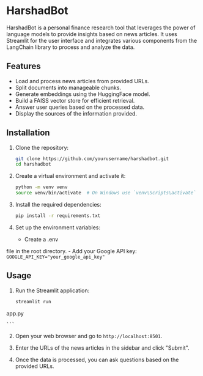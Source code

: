 # HarshadBot

HarshadBot is a personal finance research tool that leverages the power of language models to provide insights based on news articles. It uses Streamlit for the user interface and integrates various components from the LangChain library to process and analyze the data.

## Features

- Load and process news articles from provided URLs.
- Split documents into manageable chunks.
- Generate embeddings using the HuggingFace model.
- Build a FAISS vector store for efficient retrieval.
- Answer user queries based on the processed data.
- Display the sources of the information provided.

## Installation

1. Clone the repository:
    ```sh
    git clone https://github.com/yourusername/harshadbot.git
    cd harshadbot
    ```

2. Create a virtual environment and activate it:
    ```sh
    python -m venv venv
    source venv/bin/activate  # On Windows use `venv\Scripts\activate`
    ```

3. Install the required dependencies:
    ```sh
    pip install -r requirements.txt
    ```

4. Set up the environment variables:
    - Create a .env

 file in the root directory.
    - Add your Google API key:
        ```
        GOOGLE_API_KEY="your_google_api_key"
        ```

## Usage

1. Run the Streamlit application:
    ```sh
    streamlit run 

app.py


    ```

2. Open your web browser and go to `http://localhost:8501`.

3. Enter the URLs of the news articles in the sidebar and click "Submit".

4. Once the data is processed, you can ask questions based on the provided URLs.
